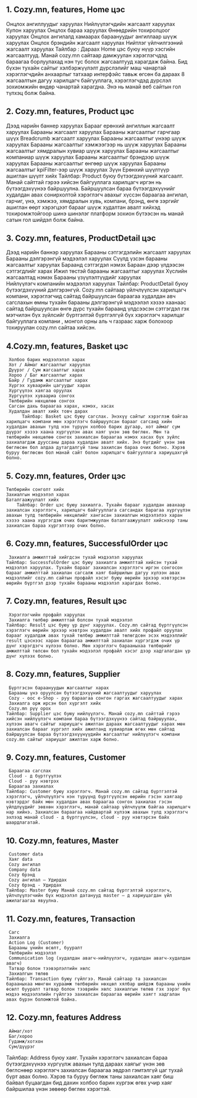 ## 1. Cozy.mn, features, Home цэс
   Онцлох ангиллуудыг харуулах
   Нийлүүлэгчдийн жагсаалт харуулах
   Купон харуулах
   Онцлох бараа харуулах
   Өнөөдрийн тохиролцоог харуулах
   Онцлох ангилалд хамаарах бараануудыг ангиллаар шүүж харуулах
   Онцлох брэндийн жагсаалт харуулах
   Нийтлэг үйлчилгээний жагсаалт харуулах
     Тайлбар : Дараах Home цэс буюу нүүр хэсгийн жагсаалтууд. Манай cozy.mn сайтаар дамжуулан хэрэглэгчдэд бараагаа борлуулахад нэн тус болох жагсаалтууд харагдаж байна. Бид бүхэн тухайн сайтыг хэлбэржүүлэлт дүрслэлийг маш чанартай хэрэглэгчдийн анхаарлыг татхаар интерфэйс тавьж өгсөн ба дараах 8 жагсаалтын дагуу харилцагч байгууллага, хэрэглэгчдэд дүрслэл зохиомжийн өндөр чанартай харагдна. Энэ нь манай веб сайтын гол түлхэц болж байна.

## 2. Cozy.mn, features, Product цэс
   Дээд нарийн баннер харуулах
   Барааг ерөнхий ангиллын жагсаалт харуулах
   Барааны жагсаалт харуулах
   Барааны жагсаалтыг гарчгаар шүүх
   Breadcrumb жагсаалт харуулах
   Барааны жагсаалтыг үнээр шүүж харуулах
   Барааны жагсаалтыг хэмжээгээр нь шүүж харуулах
   Барааны жагсаалтыг хямдралын хувиар шүүж харуулах
   Барааны жагсаалтыг компаниар шүүж харуулах
   Барааны жагсаалтыг брэндээр шүүж харуулах
   Барааны жагсаалтыг өнгөөр шүүж харуулах
   Барааны жагсаалтыг kpiFilter-ээр шүүж харуулах
   Зүүн Ерөнхий шүүлтүүр ашиглан шүүлт хийх
       Тайлбар: Product буюу бүтээгдэхүүний жагсаалт. Манай сайттай гэрээ хийсэн байгууллага харилцагч иргэн нь бүтээгдэхүүнээ байршуулна. Байршуулсан бараа бүтээгдэхүүнийг худалдан авах сонирхолтой хэрэглэгч      авахыг хүссэн бараагаа ангилал, гарчиг, үнэ, хэмжээ, хямдралын хувь, компани, брэнд, өнгө зэргийг ашиглан өөрт хэрэгцээт барааг шүүж худалтан авалт хийхэд тохиромжтойгоор шинэ шинэлэг платформ зохион              бүтээсэн нь  манай сатын гол шийдэл болж байна.

## 3. Cozy.mn, features, ProductDetail цэс
   Дээд нарийн баннэр харуулах
   Барааны сэтгэгдэлийн жагсаалт харуулах
   Барааны дэлгэрэнгүй мэдээлэл харуулах
   Сүүлд үзсэн барааны жагсаалтыг харуулах
   Бараанд сэтгэгдэл нэмэх
   Бараан дээр үлдээсэн сэтгэгдлийг харах
   Ижил төстэй барааны жагсаалтыг харуулах
   Хүслийн жагсаалтад нэмэх
   Барааны үзүүлэлтүүдийг харуулах	
   Нийлүүлэгч компанийн мэдээлэл харуулах
      Тайлбар: ProductDetail буюу бүтээгдэхүүний дэлгэрэнгүй. Cozy.mn  сайтаар үйлчлүүлсэн харилцагч компани, хэрэглэгчид сайтад байршуулсан бараагаа худалдан авч сагслахын өмны тухайн барааны дэлгэрэнгүй мэдээлэл хэзээ хаанаас сайтад байршуулсан өнгө дүрс тухайн бараанд үлдсээсэн сэтгэгдэл гэх мэтчилэн бүх зүйлсийг бүртгэлтэй бүртгэлгүй бүх хэрэглэгч харилцаг байгууллага компани , монгол орны аль ч газраас харж   болохоор тохируулан cozy.mn сайтаа хийсэн.
    
## 4.Cozy.mn, features, Basket цэс
     Холбоо барих мэдээлэлэл харах
     Хот / Аймаг жагсаалтыг харуулах
     Дүүрэг / Сум жагсаалтыг харах
     Хороо / Баг жагсаалтыг харах
     Байр / Гудамж жагсаалтыг харах
     Хүргэх хуваарийн цагуудыг харах
     Хүргүүлэх хаягаа оруулах
     Хүргүүлэх хуваариа сонгох
     Төлбөрийн нөхцөлөө сонгох
     Сагсан дахь бараагаа харах, нэмэх, хасах
     Худалдан авалт хийх товч дарах
          Тайлбар: Basket цэс буюу сагслах. Энэхүү сайтыг хэрэглэж байгаа харилцагч компани мөн хэрэглэгч байршуулсан барааг сагсанд хийн худалдан авахын тулд нэн түрүүн холбоо барих дугаар, хот аймаг сум дүүрэг хэзээ хаана хүргүүлэн авах хаяг үнэн зөв бөглөх. Мөн та төлбөрийн нөхцөлөө сонгох захиалсан бараагаа нэмэх хасах бүх зүйлс захиалагдаж дууссаны дараа худалдан авалт хийх. Энэ бүгдийг үнэн зөв бөглөсөн бол алдаа дутагдалгүй таны захилсан бараа очих болно. Хэрэв буруу бөглөсөн бол манай сайт болон харилцагч байгууллага хариуцахгүй болно.

## 5. Cozy.mn, features, Order цэс
    Төлбөрийн сонголт хийх
    Захиалгын мэдээлэл харах
    Баталгаажуулалт хийх
        Тайлбар: Order цэс буюу захиалга. Тухайн барааг худалдан авахаар захиалсан хэрэглэгч, харилцагч байгууллага сагсандах барагаа хүргүүлэн авахын тулд төлбөрийн нөхцөлийг хангасан захиалгын мэдээлэлээ харан хэзээ хаана хүргэгдэж очих баритмжуулан баталгаажуулалт хийснээр таны захиалсан бараа хүргэлтээр очих болно. 

## 6. Cozy.mn, features, SuccessfulOrder цэс
     Захиалга амжилттай хийгдсэн тухай мэдээлэл харуулах
    Тайлбар: SuccessfulOrder цэс буюу захиалга амжилттай хийсэн тухай мэдээлэл харуулах. Тухайн барааг захиалсан хэрэглэгч иргэн сонгосон барааг амжилттай захиалан сагсалж хаяг байршилын дагуу хүлээн авах мэдээллийг cozy.mn сайтын профайл хэсэг буюу өөрийн эрхээр нэвтэрсэн өөрийн бүртгэл дээр тухайн барааны мэдээлэл харагдах болно.

## 7. Cozy.mn, features, Result цэс 
     Хэрэглэгчийн профайл харуулах
     Захиалга төлбөр амжилттай болсон тухай мэдээлэл
    Тайлбар: Result цэс буюу үр дүнг харуулах. Cozy.mn сайтад бүртгүүлсэн хэрэглэгч өөрийн эрхээр нэвтрэн худалдан авалт хийх профайл оруулах барааг худалдаж авах тухай төлбөр амжилттай төлөгдсөн эсэх мэдээллийг result цэснээс харан бараагаа амжилттай захиалан хүргэгдэж очих үр дүнг хэрэгдэгч хүлээх болно. Мөн хэрэглэгч барааныхаа төлбөрийг амжилттай төлсөн бол тухайн мэдээлэл профайл хэсэг дээр хадгалагдан үр дүнг хүлээх болно.
## 8. Cozy.mn, features, Supplier 
     Бүртгэсэн бараануудын жагсаалтыг харах
     Барааны үнэ оруулсан бүтээгдэхүүний жагсаалтуудыг харуулах
     Cozy - оос e-Shop - руу бараагаа сонгон гаргах жагсаалтуудыг харах
     Захиалга орж ирсэн бол хүргэлт хийх
     Cozy.mn рүү орох
    Тайлбар: Supplier цэс буюу нийлүүлэгч. Манай cozy.mn сайттай гэрээ хийсэн нийлүүлэгч компани бараа бүтээгдэхүүнээ сайтад байршуулах, хүлээн авагч сайтыг хариуцагч ажилтан дараах жагсаалтуудыг харах мөн захиалсан барааг хүргэлт хийх ажилтанд хувиарлаж өгөх мөн сайтад байршуулсан бараа бүтээгдэхүүнүүдийн жагсаалтыг нийлүүлэгч компани cozy.mn сайтыг хариуцаг ажилтан харж болно. 
    
## 9. Cozy.mn, features, Customer 
     Бараагаа сагслах
     Cloud - д бүртгүүлэх
     Cloud - руу нэвтрэх
     Бараагаа захиалах
    Тайлбар: Customer буюу хэрэглэгч. Манай cozy.mn сайтад бүртгэлтэй хэрэглэгч, үйлчлүүлэгч нэн түрүүнд бүртгүүлсэн өөрийн гэсэн хаягаар нэвтэрдэг байх мөн худалдан авах бараагаа сонгох захиалах гэсэн үйлдлүүдийг зөвхөн хэрэглэгч, манай сайтаар үйлчлүүлж байгаа харилцагч нар хийнэ. Захиалсан бараагаа найдвартай хүлээж авахын тулд хэрэглэгч эхлээд манай сloud - д бүртгүүлсэн, сloud - руу нэвтэрсэн байх шаардлагатай.

## 10. Cozy.mn, features, Master 
     Customer data
     Хаяг data
     Cozy ангилал
     Company data
     Cozy брэнд
     Cozy ангилал – Удирдах
     Cozy брэнд - Удирдах
    Тайлбар: Master буюу Манай cozy.mn сайтад бүртгэлтэй хэрэглэгч, үйлчлүүлэгчийн бүх мэдээлэл датанууд master – д хариуцагдан үйл ажилагаагаа явуулна.
 
## 11. Cozy.mn, features, Transaction 
     Сaгс
     Захиалгa
     Action Log (Customer)
     Барааны үнийн өсөлт, бууралт
     Төлбөрийн мэдээлэл
     Communication log (худалдан авагч-нийлүүлэгч, худалдан авагч-худалдан авагч)
     Татвар болон тээвэрлэлтийн хөлс
     Захиалгын төлөв
    Тайлбар: Transaction буюу гүйлгээ. Манай сайтаар та захиалсан барааныхаа мөнгөн хураамж төлбөрийн нөхцөл хялбар шийдэж барааны үнийн өсөлт бууралт татвар болон тээврийн хөлс захиалгын төлөв гэх зэрэг бүх мэдээ мэдээлэлийн гүйлгээ захиалсан бараагаа өөрийн хаягт хадгалан авах бүрэн боломжтой байна.

## 12. Cozy.mn, features  Address
     Аймаг/хот	
     Баг/хороо
     Гудамж/хотхон 	
     Сум/дүүрэг
Тайлбар:  Address буюу хаяг. Тухайн хэрэглэгч захиалсан бараа бүтээгдэхүүнээ хүргүүлж авахын тулд дараах хаягыг үнэн зөв бөглснөөр хэрэглэгч захиалсан бараагаа эвдрэл гэмтэлгүй цаг тухай бүрт авах болно. Хэрэв та буруу бөглөж таны захиалсан хаяг биш байвал буцаагдан бид дахин холбоо барин хүргэж өгөх учир хаяг байршилаа үнэн зөвөөр бөглөх хэрэгтэй.








